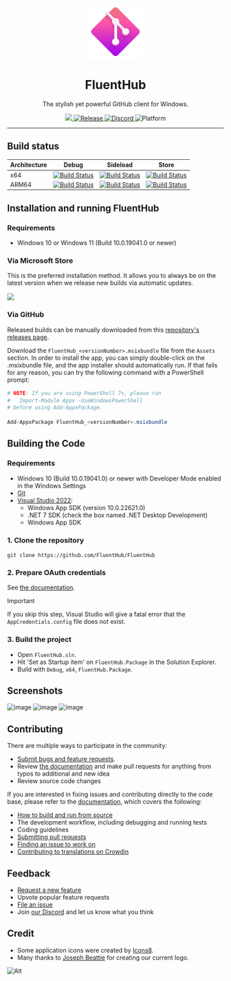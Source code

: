 <p align="center">
  <img width="128" align="center" src="assets/fluenthub.png" />
</p>
<h1 align="center">
  FluentHub
</h1>
<p align="center">
  The stylish yet powerful GitHub client for Windows.
</p>

<p align="center">
  <a title="Crowdin" target="_blank" href="https://crowdin.com/project/fluenthub">
    <img src="https://badges.crowdin.net/fluenthub/localized.svg">
  </a>
  <a title="GitHub Releases" target="_blank" href="https://github.com/fluenthub-community/FluentHub/releases">
    <img src="https://img.shields.io/github/v/release/fluenthub-community/fluenthub?include_prereleases" alt="Release" />
  </a>
  <a title="Discord" target="_blank" href="https://discord.gg/8KtRkjq2Q4">
    <img src="https://img.shields.io/discord/935562861701390336?color=blue&label=Discord" alt="Discord" />
  </a>
  <a title="Platform" target="_blank">
    <img src="https://img.shields.io/badge/Platform-Windows-red" alt="Platform" />
  </a>
</p>

---

## Build status

Architecture|Debug|Sideload|Store
---|---|---|---
x64|[![Build Status](https://dev.azure.com/fluenthub/FluentHub/_apis/build/status%2FFluentHub%20CI?branchName=main&jobName=Build%20Debug%20x64)](https://dev.azure.com/fluenthub/FluentHub/_build/latest?definitionId=10&branchName=main)|[![Build Status](https://dev.azure.com/fluenthub/FluentHub/_apis/build/status%2FFluentHub%20CI?branchName=main&jobName=Build%20Sideload%20x64)](https://dev.azure.com/fluenthub/FluentHub/_build/latest?definitionId=10&branchName=main)|[![Build Status](https://dev.azure.com/fluenthub/FluentHub/_apis/build/status%2FFluentHub%20CI?branchName=main&jobName=Build%20StoreUpload%20x64)](https://dev.azure.com/fluenthub/FluentHub/_build/latest?definitionId=10&branchName=main)
ARM64|[![Build Status](https://dev.azure.com/fluenthub/FluentHub/_apis/build/status%2FFluentHub%20CI?branchName=main&jobName=Build%20Debug%20x64)](https://dev.azure.com/fluenthub/FluentHub/_build/latest?definitionId=10&branchName=main)|[![Build Status](https://dev.azure.com/fluenthub/FluentHub/_apis/build/status%2FFluentHub%20CI?branchName=main&jobName=Build%20Sideload%20x64)](https://dev.azure.com/fluenthub/FluentHub/_build/latest?definitionId=10&branchName=main)|[![Build Status](https://dev.azure.com/fluenthub/FluentHub/_apis/build/status%2FFluentHub%20CI?branchName=main&jobName=Build%20StoreUpload%20x64)](https://dev.azure.com/fluenthub/FluentHub/_build/latest?definitionId=10&branchName=main)

## Installation and running FluentHub

### Requirements

- Windows 10 or Windows 11 (Build 10.0.19041.0 or newer)

### Via Microsoft Store

This is the preferred installation method. It allows you to always be on the latest version when we release new builds via automatic updates.

<a title="Microsoft Store" target="_blank" href="https://apps.microsoft.com/store/detail/fluenthub/9nkb9hx8rjz3">
  <img width="128" align="center" src="https://get.microsoft.com/images/en-us%20dark.svg" />
</a>

### Via GitHub

Released builds can be manually downloaded from this [repository's releases page](https://github.com/FluentHub/FluentHub/releases).

Download the `FluentHub_<versionNumber>.msixbundle` file from the `Assets` section. In order to install the app, you can simply double-click on the .msixbundle file, and the app installer should automatically run. If that fails for any reason, you can try the following command with a PowerShell prompt:

```powershell
# NOTE: If you are using PowerShell 7+, please run
#   Import-Module Appx -UseWindowsPowerShell
# before using Add-AppxPackage.

Add-AppxPackage FluentHub_<versionNumber>.msixbundle
```

## Building the Code

### Requirements

- Windows 10 (Build 10.0.19041.0) or newer with Developer Mode enabled in the Windows Settings
- [Git](https://git-scm.com/)
- [Visual Studio 2022](https://visualstudio.microsoft.com/vs/):
  - Windows App SDK (version 10.0.22621.0)
  - .NET 7 SDK (check the box named .NET Desktop Development)
  - Windows App SDK

### 1. Clone the repository

```git
git clone https://github.com/FluentHub/FluentHub
```

### 2. Prepare OAuth credentials

See [the documentation](docs/credentials.md).

> [!IMPORTANT]  
> If you skip this step, Visual Studio will give a fatal error that the `AppCredentials.config` file does not exist.

### 3. Build the project

- Open `FluentHub.sln`.
- Hit 'Set as Startup item' on `FluentHub.Package` in the Solution Explorer.
- Build with `Debug`, `x64`, `FluentHub.Package`.

## Screenshots

![image](https://github.com/FluentHub/FluentHub/assets/62196528/dd765c87-0ef5-4a85-be41-ef686983ea33)
![image](https://github.com/FluentHub/FluentHub/assets/62196528/27fd539b-eb35-4273-9aca-ab78be14ea96)
![image](https://github.com/FluentHub/FluentHub/assets/62196528/1c54d686-59c5-4ac0-824c-d9f228009b0f)

## Contributing

There are multiple ways to participate in the community:

- [Submit bugs and feature requests](https://github.com/FluentHub/FluentHub/issues/new/choose).
- Review [the documentation](docs/code-style.md) and make pull requests for anything from typos to additional and new idea
- Review source code changes

If you are interested in fixing issues and contributing directly to the code base, please refer to the [documentation](docs/), which covers the following:

- [How to build and run from source](docs/)
- The development workflow, including debugging and running tests
- Coding guidelines
- [Submitting pull requests](https://github.com/FluentHub/FluentHub/pulls)
- [Finding an issue to work on](https://github.com/FluentHub/FluentHub/issues/)
- [Contributing to translations on Crowdin](https://crowdin.com/project/fluenthub)

## Feedback

- [Request a new feature](https://github.com/FluentHub/FluentHub/pulls)
- Upvote popular feature requests
- [File an issue](https://github.com/FluentHub/FluentHub/issues/new/choose)
- Join [our Discord](https://discord.gg/8KtRkjq2Q4) and let us know what you think

## Credit

- Some application icons were created by [Icons8](https://github.com/icons8).
- Many thanks to [Joseph Beattie](https://github.com/josephbeattie) for creating our current logo.

![Alt](https://repobeats.axiom.co/api/embed/15ef16427b681d911523e65d60d88a838c9d4fc3.svg "Repobeats analytics image")
